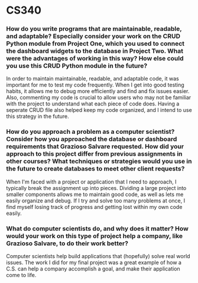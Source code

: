 # CS340

### **How do you write programs that are maintainable, readable, and adaptable? Especially consider your work on the CRUD Python module from Project One, which you used to connect the dashboard widgets to the database in Project Two. What were the advantages of working in this way? How else could you use this CRUD Python module in the future?**

In order to maintain maintainable, readable, and adaptable code, it was important for me to test my code frequently. When I get into good testing habits, it allows me to debug more efficiently and find and fix issues easier. Also, commenting my code is crucial to allow users who may not be familiar with the project to understand what each piece of code does. Having a seperate CRUD file also helped keep my code organized, and I intend to use this strategy in the future. 

### **How do you approach a problem as a computer scientist? Consider how you approached the database or dashboard requirements that Grazioso Salvare requested. How did your approach to this project differ from previous assignments in other courses? What techniques or strategies would you use in the future to create databases to meet other client requests?**

When I'm faced with a project or application that I need to approach, I typically break the assignment up into pieces. Dividing a large project into smaller components allows me to maintain good code, as well as lets me easily organize and debug. If I try and solve too many problems at once, I find myself losing track of progress and getting lost within my own code easily. 

### **What do computer scientists do, and why does it matter? How would your work on this type of project help a company, like Grazioso Salvare, to do their work better?**

Computer scientists help build applications that (hopefully) solve real world issues. The work I did for my final project was a great example of how a C.S. can help a company accomplish a goal, and make their application come to life. 
